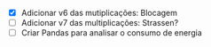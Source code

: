 - [X] Adicionar v6 das mutiplicações: Blocagem
- [ ] Adicionar v7 das multiplicações: Strassen?
- [ ] Criar Pandas para analisar o consumo de energia
